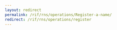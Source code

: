 ```yaml
---
layout: redirect
permalink: /rif/rns/operations/Register-a-name/
redirect: /rif/rns/operations/register
---
```

